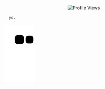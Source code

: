  <p align="center"> <img src="https://komarev.com/ghpvc/?username=zelvics" alt="Profile Views" /> </p>  

```python
  yo.
```

<a href="https://discord.com/users/544586957452345374" target="_blank"><img src="https://github.com/AstraaDev/AstraaDev/blob/output/github-contribution-grid-snake.svg" alt="snake"></a>
